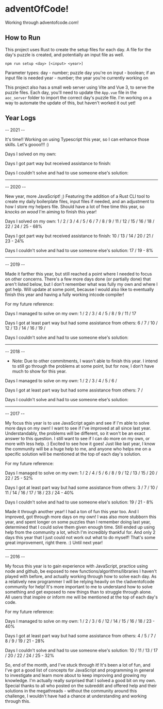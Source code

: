# adventOfCode!

Working through adventofcode.com!

## How to Run

This project uses Rust to create the setup files for each day. A file for the day's puzzle is created, and potentially an input file as well.

```node
npm run setup <day> [<input> <year>]
```

Parameter types:
day - number; puzzle day you're on
input - boolean; if an input file is needed
year - number; the year you're currently working on

This project also has a small web server using Vite and Vue 3, to serve the puzzle files. Each day, you'll need to update the `App.vue` file in the `aoc_server` folder to import the correct day's puzzle file. I'm working on a way to automate the update of this, but haven't worked it out yet!

## Year Logs

-- 2021 --

It's time!! Working on using Typescript this year, so I can enhance those skills. Let's goooo!!! :)

Days I solved on my own:

Days I got part way but received assistance to finish:

Days I couldn't solve and had to use someone else's solution:

---

-- 2020 --

New year, more JavaScript! ;) Featuring the addition of a Rust CLI tool to create my daily boilerplate files, input files if needed, and an adjustment to how I store my helpers file. Should have a lot of free time this year, so _knocks on wood_ I'm aiming to finish this year!

Days I solved on my own: 1 / 2 / 3 / 4 / 5 / 6 / 7 / 8 / 9 / 11 / 12 / 15 / 16 / 18 / 22 / 24 / 25 - 68%

Days I got part way but received assistance to finish: 10 / 13 / 14 / 20 / 21 / 23 - 24%

Days I couldn't solve and had to use someone else's solution: 17 / 19 - 8%

---

-- 2019 --

Made it farther this year, but still reached a point where I needed to focus on other concerns. There's a few more days done (or partially done) that aren't listed below, but I don't remember what was fully my own and where I got help. Will update at some point, because I would also like to eventually finish this year and having a fully working intcode compiler!

For my future reference:

Days I managed to solve on my own: 1 / 2 / 3 / 4 / 5 / 8 / 9 / 11 / 17

Days I got at least part way but had some assistance from others: 6 / 7 / 10 / 12 / 13 / 14 / 16 / 19 /

Days I couldn't solve and had to use someone else's solution:

---

-- 2018 --

- Note: Due to other commitments, I wasn't able to finish this year. I intend to still go through the problems at some point, but for now, I don't have much to show for this year.

Days I managed to solve on my own: 1 / 2 / 3 / 4 / 5 / 6 /

Days I got at least part way but had some assistance from others: 7 /

Days I couldn't solve and had to use someone else's solution:

---

-- 2017 --

My focus this year is to use JavaScript again and see if I'm able to solve more days on my own! I want to see if I've improved at all since last year. Understandably, the problems will be different, so it won't be an exact answer to this question. I still want to see if I can do more on my own, or more with less help. :) Excited to see how it goes! Just like last year, I know the community will be a huge help to me, and anyone who helps me on a specific solution will be mentioned at the top of each day's solution.

For my future reference:

Days I managed to solve on my own: 1 / 2 / 4 / 5 / 6 / 8 / 9 / 12 / 13 / 15 / 20 / 22 / 25 - 52%

Days I got at least part way but had some assistance from others: 3 / 7 / 10 / 11 / 14 / 16 / 17 / 18 / 23 / 24 - 40%

Days I couldn't solve and had to use someone else's solution: 19 / 21 - 8%

Made it through another year! I had a ton of fun this year too. And I improved, got through more days on my own! I was also more stubborn this year, and spent longer on some puzzles than I remember doing last year, determined that I could solve them given enough time. Still ended up using help from the community a lot, which I'm incredibly thankful for. And only 2 days this year that I just could not work out what to do myself! That's some great improvement, right there. :) Until next year!

---

-- 2016 --

My focus this year is to gain experience with JavaScript, practice using node and github, be exposed to new functions/algorithms/libraries I haven't played with before, and actually working through how to solve each day. As a relatively new programmer I will be relying heavily on the r/adventofcode community for help! It's more important to me to understand how to solve something and get exposed to new things than to struggle through alone. All users that inspire or inform me will be mentioned at the top of each day's code.

For my future reference:

Days I managed to solve on my own:
1 / 2 / 3 / 6 / 12 / 14 / 15 / 16 / 18 / 23 - 40%

Days I got at least part way but had some assistance from others:
4 / 5 / 7 / 8 / 9 / 19 / 21 - 28%

Days I couldn't solve and had to use someone else's solution:
10 / 11 / 13 / 17 / 20 / 22 / 24 / 25 - 32%

So, end of the month, and I've stuck through it! It's been a lot of fun, and I've got a good list of concepts for JavaScript and programming in general to investigate and learn more about to keep improving and growing my knowledge. I'm actually really surprised that I solved a good bit on my own. Special thanks to all who posted on the subreddit and offered help and their solutions in the megathreads - without the community around this challenge, I wouldn't have had a chance at understanding and working through this.
